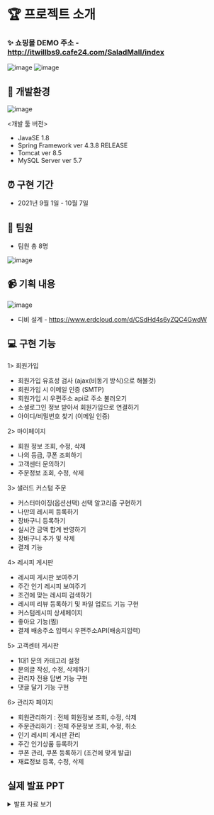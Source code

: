 
# 🏆 프로젝트 소개

### ✨ 쇼핑몰 DEMO 주소 - http://itwillbs9.cafe24.com/SaladMall/index

![image](https://user-images.githubusercontent.com/92525310/148393277-58224369-9329-483c-8fa9-1ece9427f000.png)
![image](https://user-images.githubusercontent.com/92525310/148393384-73b448fb-2804-4eb3-b9b7-468e0347142d.png)


## 🔨 개발환경

![image](https://user-images.githubusercontent.com/92525310/148393565-f53a059f-8189-4b1d-86df-b6ad0dfd754f.png)

<개발 툴 버전>
- JavaSE 1.8
- Spring Framework ver 4.3.8 RELEASE
- Tomcat ver 8.5
- MySQL Server ver 5.7

## ⏰ 구현 기간

- 2021년 9월 1일 - 10월 7일

## 🎃 팀원

- 팀원 총 8명

![image](https://user-images.githubusercontent.com/92525310/148394592-763046ed-183c-4238-a1b7-011d736bda9e.png)

## 📹 기획 내용

![image](https://user-images.githubusercontent.com/92525310/148393989-c3c39764-3c14-4b4a-9228-c334f8d60d50.png)

- 디비 설계 - https://www.erdcloud.com/d/CSdHd4s6yZQC4GwdW
 
## 💻 구현 기능

1> 회원가입
- 회원가입 유효성 검사 (ajax(비동기 방식)으로 해볼것)
- 회원가입 시 이메일 인증 (SMTP)
- 회원가입 시 우편주소 api로 주소 불러오기
- 소셜로그인 정보 받아서 회원가입으로 연결하기
- 아이디/비밀번호 찾기 (이메일 인증)

2> 마이페이지
- 회원 정보 조회, 수정, 삭제
- 나의 등급, 쿠폰 조회하기
- 고객센터 문의하기
- 주문정보 조회, 수정, 삭제

3> 샐러드 커스텀 주문
- 커스터마이징(옵션선택) 선택 알고리즘 구현하기
- 나만의 레시피 등록하기
- 장바구니 등록하기
- 실시간 금액 합계 반영하기
- 장바구니 추가 및 삭제
- 결제 기능

4> 레시피 게시판
- 레시피 게시판 보여주기
- 주간 인기 레시피 보여주기
- 조건에 맞는 레시피 검색하기
- 레시피 리뷰 등록하기 및 파일 업로드 기능 구현
- 커스텀레시피 상세페이지
- 좋아요 기능(찜)
- 결제 배송주소 입력시 우편주소API(배송지입력)

5> 고객센터 게시판
- 1대1 문의 카테고리 설정
- 문의글 작성, 수정, 삭제하기
- 관리자 전용 답변 기능 구현
- 댓글 달기 기능 구현

6> 관리자 페이지
- 회원관리하기 : 전체 회원정보 조회, 수정, 삭제
- 주문관리하기 : 전체 주문정보 조회, 수정, 취소
- 인기 레시피 게시판 관리
- 주간 인기상품 등록하기
- 쿠폰 관리, 쿠폰 등록하기 (조건에 맞게 발급)
- 재료정보 등록, 수정, 삭제 

## 실제 발표 PPT

<details>
<summary>발표 자료 보기</summary>
<div markdown="1">
{
1.
<img src="https://user-images.githubusercontent.com/92525310/148395220-0d0876e5-a3ee-46af-894e-57432880069a.png">
2.
<img src="https://user-images.githubusercontent.com/92525310/148395267-a1520e6e-65ca-407e-9264-83e1a0896751.png">
3.
<img src="https://user-images.githubusercontent.com/92525310/148395318-ef1e4993-a630-46d3-85ef-28bd229ef341.png">
4.
<img src="https://user-images.githubusercontent.com/92525310/148395367-a8055ae9-43c9-465a-ba52-3c37b74edb5b.png">
5.
<img src="https://user-images.githubusercontent.com/92525310/148395400-9705ba11-5a6b-4565-b1eb-c395b27af26f.png">
6.
<img src="https://user-images.githubusercontent.com/92525310/148395455-b446778e-7ba0-4d8f-bdd1-ed7410d58669.png">
7.
<img src="https://user-images.githubusercontent.com/92525310/148395501-a5fa18fa-62e1-4f4d-9874-29d5e973e8fa.png">
8.
<img src="https://user-images.githubusercontent.com/92525310/148395541-2acec542-6aff-46b5-8eb4-af3e0ec40555.png">
<img src="https://user-images.githubusercontent.com/92525310/148395567-ca44eb0c-cf67-4fec-8f4a-7c4b1d6daefc.png">
 }
</div>
</details>







